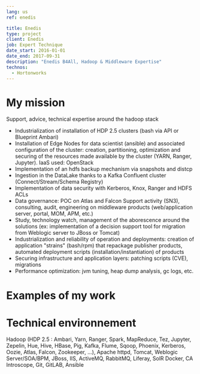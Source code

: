 ```yaml
---
lang: us
ref: enedis

title: Enedis
type: project
client: Enedis
job: Expert Technique 
date_start: 2016-01-01
date_end: 2017-09-31
description: "Enedis B4All, Hadoop & Middleware Expertise"
technos:
  - Hortonworks
---
```

# My mission

Support, advice, technical expertise around the hadoop stack
- Industrialization of installation of HDP 2.5 clusters (bash via API or Blueprint Ambari)
- Installation of Edge Nodes for data scientist (ansible) and associated configuration of the cluster: creation, partitioning, optimization and securing of the resources made available by the cluster (YARN, Ranger, Jupyter). IaaS used: OpenStack
- Implementation of an hdfs backup mechanism via snapshots and distcp
- Ingestion in the DataLake thanks to a Kafka Confluent cluster (Connect/Stream/Schema Registry)
- Implementation of data security with Kerberos, Knox, Ranger and HDFS ACLs
- Data governance: POC on Atlas and Falcon
Support activity (SN3), consulting, audit, engineering on middleware products (web/application server, portal, MOM, APM, etc.)
- Study, technology watch, management of the aborescence around the solutions (ex: implementation of a decision support tool for migration from Weblogic server to JBoss or Tomcat)
- Industrialization and reliability of operation and deployments: creation of application "strains" (bash/rpm) that repackage publisher products, automated deployment scripts (installation/instantiation) of products
- Securing infrastructure and application layers: patching scripts (CVE), migrations
- Performance optimization: jvm tuning, heap dump analysis, gc logs, etc.

# Examples of my work

# Technical environnement
Hadoop (HDP 2.5 : Ambari, Yarn, Ranger, Spark, MapReduce, Tez, Jupyter, Zepelin, Hue, Hive, HBase, Pig, Kafka, Flume, Sqoop, Phoenix, Kerberos, Oozie, Atlas, Falcon, Zookeeper, ...), Apache httpd, Tomcat, Weblogic Server/SOA/BPM, JBoss, IIS, ActiveMQ, RabbitMQ, Liferay, SolR Docker, CA Introscope, Git, GitLAB, Ansible